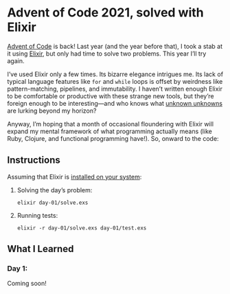 # Advent of Code 2021, solved with Elixir

[Advent of Code](https://adventofcode.com/) is back! Last year (and the year before that), I took a stab at it using [Elixir](https://elixir-lang.org/), but only had time to solve two problems. This year I’ll try again.

I’ve used Elixir only a few times. Its bizarre elegance intrigues me. Its lack of typical language features like `for` and `while` loops is offset by weirdness like pattern-matching, pipelines, and immutability. I haven’t written enough Elixir to be comfortable or productive with these strange new tools, but they’re foreign enough to be interesting—and who knows what [unknown unknowns](https://en.wikipedia.org/wiki/There_are_known_knowns) are lurking beyond my horizon?

Anyway, I’m hoping that a month of occasional floundering with Elixir will expand my mental framework of what programming actually means (like Ruby, Clojure, and functional programming have!). So, onward to the code:

## Instructions

Assuming that Elixir is [installed on your system](https://elixir-lang.org/install.html):

1. Solving the day’s problem:

   `elixir day-01/solve.exs`

2. Running tests:

   `elixir -r day-01/solve.exs day-01/test.exs`

## What I Learned

### Day 1:

Coming soon!